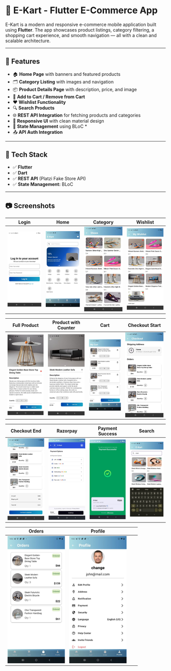 # 🛒 E-Kart - Flutter E-Commerce App

E-Kart is a modern and responsive e-commerce mobile application built using **Flutter**. The app showcases product listings, category filtering, a shopping cart experience, and smooth navigation — all with a clean and scalable architecture.

---

## 🚀 Features

- 🏠 **Home Page** with banners and featured products
- 🗂️ **Category Listing** with images and navigation
- 📦 **Product Details Page** with description, price, and image
- 🛒 **Add to Cart / Remove from Cart**
- ❤️ **Wishlist Functionality**
- 🔍 **Search Products**
- 🌐 **REST API Integration** for fetching products and categories
- 📱 **Responsive UI** with clean material design
- 🔄 **State Management** using BLoC *
- 📤 **API Auth Integration** 

---

## 🧱 Tech Stack

- ✅ **Flutter**
- ✅ **Dart**
- ✅ **REST API** (Platzi Fake Store API)
- ✅ **State Management:** BLoC

---

## 📷 Screenshots

| Login | Home | Category | Wishlist |
|-------|------|----------|----------|
| <img src="https://github.com/AdityaGautam0018/E-Kart-Flutter-/blob/7ef88cbc5003abefb857ee4a3133f327a262622d/login.jpg?raw=true" width="180"/> | <img src="https://github.com/AdityaGautam0018/E-Kart-Flutter-/blob/7ef88cbc5003abefb857ee4a3133f327a262622d/home_screen.jpg?raw=true" width="180"/> | <img src="https://github.com/AdityaGautam0018/E-Kart-Flutter-/blob/7ef88cbc5003abefb857ee4a3133f327a262622d/category_page.jpg?raw=true" width="180"/> | <img src="https://github.com/AdityaGautam0018/E-Kart-Flutter-/blob/7ef88cbc5003abefb857ee4a3133f327a262622d/wishlist_page.jpg?raw=true" width="180"/> |

| Full Product | Product with Counter | Cart | Checkout Start |
|--------------|----------------------|------|----------------|
| <img src="https://github.com/AdityaGautam0018/E-Kart-Flutter-/blob/7ef88cbc5003abefb857ee4a3133f327a262622d/full_product_page.jpg?raw=true" width="180"/> | <img src="https://github.com/AdityaGautam0018/E-Kart-Flutter-/blob/7ef88cbc5003abefb857ee4a3133f327a262622d/full_product_with_counter.jpg?raw=true" width="180"/> | <img src="https://github.com/AdityaGautam0018/E-Kart-Flutter-/blob/7ef88cbc5003abefb857ee4a3133f327a262622d/cart_page.jpg?raw=true" width="180"/> | <img src="https://github.com/AdityaGautam0018/E-Kart-Flutter-/blob/7ef88cbc5003abefb857ee4a3133f327a262622d/checkout_start.jpg?raw=true" width="180"/> |

| Checkout End | Razorpay | Payment Success | Search |
|--------------|----------|-----------------|--------|
| <img src="https://github.com/AdityaGautam0018/E-Kart-Flutter-/blob/7ef88cbc5003abefb857ee4a3133f327a262622d/checkout_end.jpg?raw=true" width="180"/> | <img src="https://github.com/AdityaGautam0018/E-Kart-Flutter-/blob/7ef88cbc5003abefb857ee4a3133f327a262622d/razorpay_integration.jpg?raw=true" width="180"/> | <img src="https://github.com/AdityaGautam0018/E-Kart-Flutter-/blob/7ef88cbc5003abefb857ee4a3133f327a262622d/razorpay_success.jpg?raw=true" width="180"/> | <img src="https://github.com/AdityaGautam0018/E-Kart-Flutter-/blob/7ef88cbc5003abefb857ee4a3133f327a262622d/search_page.jpg?raw=true" width="180"/> |

| Orders | Profile | | |
|--------|---------|--|--|
| <img src="https://github.com/AdityaGautam0018/E-Kart-Flutter-/blob/7ef88cbc5003abefb857ee4a3133f327a262622d/order_page.jpg?raw=true" width="180"/> | <img src="https://github.com/AdityaGautam0018/E-Kart-Flutter-/blob/7ef88cbc5003abefb857ee4a3133f327a262622d/profile_page.jpg?raw=true" width="180"/> |  |  |

